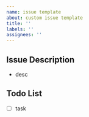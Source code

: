 ```yaml
---
name: issue template
about: custom issue template
title: ''
labels: ''
assignees: ''
---
```


## Issue Description

- desc

## Todo List

- [ ] task
